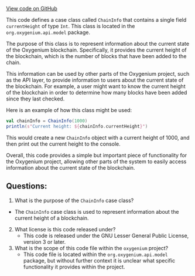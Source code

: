 [View code on GitHub](https://github.com/oxygenium/oxygenium/api/src/main/scala/org/oxygenium/api/model/ChainInfo.scala)

This code defines a case class called `ChainInfo` that contains a single field `currentHeight` of type `Int`. This class is located in the `org.oxygenium.api.model` package.

The purpose of this class is to represent information about the current state of the Oxygenium blockchain. Specifically, it provides the current height of the blockchain, which is the number of blocks that have been added to the chain.

This information can be used by other parts of the Oxygenium project, such as the API layer, to provide information to users about the current state of the blockchain. For example, a user might want to know the current height of the blockchain in order to determine how many blocks have been added since they last checked.

Here is an example of how this class might be used:

```scala
val chainInfo = ChainInfo(1000)
println(s"Current height: ${chainInfo.currentHeight}")
```

This would create a new `ChainInfo` object with a current height of 1000, and then print out the current height to the console.

Overall, this code provides a simple but important piece of functionality for the Oxygenium project, allowing other parts of the system to easily access information about the current state of the blockchain.
## Questions: 
 1. What is the purpose of the `ChainInfo` case class?
   - The `ChainInfo` case class is used to represent information about the current height of a blockchain.
2. What license is this code released under?
   - This code is released under the GNU Lesser General Public License, version 3 or later.
3. What is the scope of this code file within the `oxygenium` project?
   - This code file is located within the `org.oxygenium.api.model` package, but without further context it is unclear what specific functionality it provides within the project.